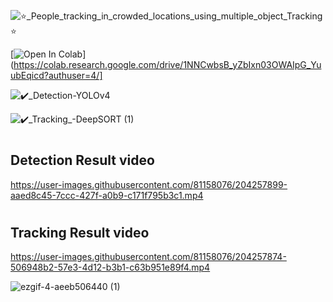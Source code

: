 
![⭐_People_tracking_in_crowded_locations_using_multiple_object_Tracking⭐](https://user-images.githubusercontent.com/81158076/204558252-92f35b04-3096-4b44-bbb5-9b2f3c5f168e.png)



[![Open In Colab](https://colab.research.google.com/assets/colab-badge.svg)](https://colab.research.google.com/drive/1NNCwbsB_yZbIxn03OWAIpG_YuubEqicd?authuser=4/]


![✔️_Detection-YOLOv4](https://user-images.githubusercontent.com/81158076/204559586-fd8b90f8-3865-432b-8d75-a5b92bc16ee0.png)

![✔️_Tracking_-DeepSORT (1)](https://user-images.githubusercontent.com/81158076/204559605-d69606b6-c6af-420c-88d4-cfc0ebcf7533.png)

# <h2> Detection Result video

https://user-images.githubusercontent.com/81158076/204257899-aaed8c45-7ccc-427f-a0b9-c171f795b3c1.mp4


# <h2> Tracking Result video


https://user-images.githubusercontent.com/81158076/204257874-506948b2-57e3-4d12-b3b1-c63b951e89f4.mp4

  
<p align="right">

 ![ezgif-4-aeeb506440 (1)](https://user-images.githubusercontent.com/81158076/204807348-196d23a8-64b8-4c0b-845c-d292bc7d1d1f.gif)

  
</p>
